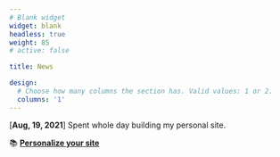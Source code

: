```yaml
---
# Blank widget 
widget: blank 
headless: true
weight: 85 
# active: false 

title: News 

design:
  # Choose how many columns the section has. Valid values: 1 or 2.
  columns: '1'
---
```


[**Aug, 19, 2021**] Spent whole day building my personal site. 

📚 [**Personalize your site**](https://wowchemy.com/docs/)

<script type='text/javascript' id='clustrmaps' src='//cdn.clustrmaps.com/map_v2.js?cl=ffffff&w=466&t=n&d=1WncIEGtM4FjuJZOJN0-izWUwE78DY28uuCY9zGe86A'></script>
